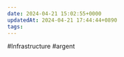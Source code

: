 ```yaml
---
date: 2024-04-21 15:02:55+0000
updatedAt: 2024-04-21 17:44:44+0890
tags: 
---
```

#Infrastructure 
#argent 